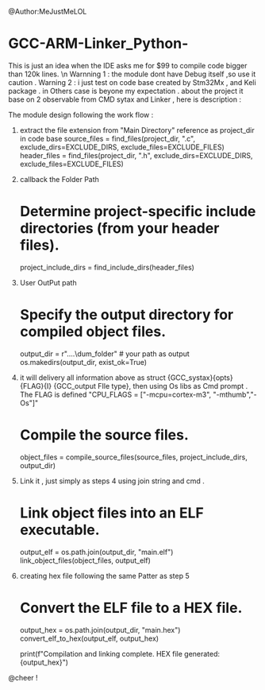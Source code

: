 @Author:MeJustMeLOL
# GCC-ARM-Linker_Python-
This is just an idea when the IDE asks me for $99 to compile code bigger than 120k lines. \n
Warnning 1 : the module dont have  Debug itself  ,so use it caution .
Warning 2 : i just test on code base created by Stm32Mx , and Keli package . in  Others case is beyone my expectation .
about the project  it base on  2  observable  from  CMD sytax and Linker , here is description  :

The module design following the work flow  : 
1. extract the  file extension from "Main Directory" reference as project_dir in code base 
    source_files = find_files(project_dir, ".c", exclude_dirs=EXCLUDE_DIRS, exclude_files=EXCLUDE_FILES)
    header_files = find_files(project_dir, ".h", exclude_dirs=EXCLUDE_DIRS, exclude_files=EXCLUDE_FILES)
2. callback the  Folder Path 
    # Determine project-specific include directories (from your header files).
    project_include_dirs = find_include_dirs(header_files)
3. User OutPut path  
    # Specify the output directory for compiled object files.
    output_dir = r"....\dum_folder" # your path as output
    os.makedirs(output_dir, exist_ok=True)
4. it  will delivery all information above   as struct {GCC_systax}{opts} {FLAG}{I} {GCC_output FIle type}, then using Os libs as Cmd  prompt  . The FLAG is defined "CPU_FLAGS = ["-mcpu=cortex-m3", "-mthumb","-Os"]" 
    # Compile the source files.
    object_files = compile_source_files(source_files, project_include_dirs, output_dir)
5. Link it ,  just simply as steps 4 using join string and cmd  .
    # Link object files into an ELF executable.
    output_elf = os.path.join(output_dir, "main.elf")
    link_object_files(object_files, output_elf)
6. creating hex file following the same Patter as step 5
    # Convert the ELF file to a HEX file.
    output_hex = os.path.join(output_dir, "main.hex")
    convert_elf_to_hex(output_elf, output_hex)

    print(f"Compilation and linking complete. HEX file generated: {output_hex}")


@cheer ! 
